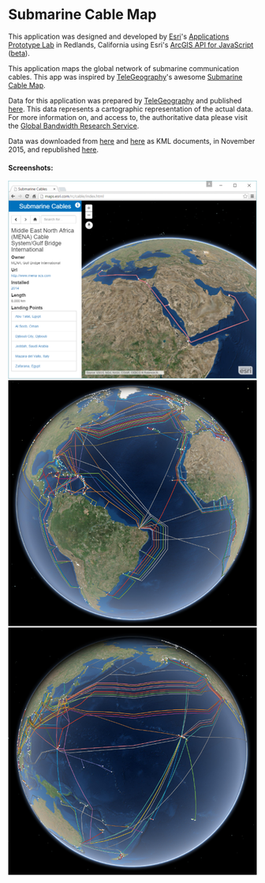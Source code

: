 # Submarine Cable Map

This application was designed and developed by [Esri](http://www.esri.com/)'s [Applications Prototype Lab](http://blogs.esri.com/esri/apl/) in Redlands, California using Esri's [ArcGIS API for JavaScript](https://developers.arcgis.com/javascript/) ([beta](https://developers.arcgis.com/javascript/beta/)).

This application maps the global network of submarine communication cables. This app was inspired by [TeleGeography](https://www.telegeography.com/)'s awesome [Submarine Cable Map](http://www.submarinecablemap.com/).

Data for this application was prepared by [TeleGeography](https://www.telegeography.com/) and published [here](https://github.com/telegeography/www.submarinecablemap.com). This data represents a cartographic representation of the actual data. For more information on, and access to, the authoritative data please visit the [Global Bandwidth Research Service](https://www.telegeography.com/research-services/global-bandwidth-research-service/index.html).

Data was downloaded from [here](https://www.google.com/fusiontables/DataSource?docid=1ThJlnFAEBqJdYWKCdcnqdsjSJE1mnzkwaOh3fL3X#map:id=3) and [here](https://www.google.com/fusiontables/DataSource?docid=117TmsWlGqILvN0UZYP9rhFhlWG_1lYdQw3-6CtTX#map:id=3) as KML documents, in November 2015, and republished [here](http://www.arcgis.com/home/item.html?id=0475835d5b0f4029bd51866d5629ca10).

#### Screenshots:
![](img/cable-app.png)
![](img/cable-globe1.png)
![](img/cable-globe2.png)
